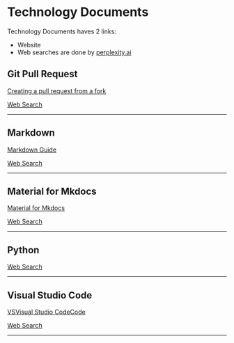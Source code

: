 # Technology Documents

Technology Documents haves 2 links:

  - Website 
  - Web searches are done by [perplexity.ai](https://www.perplexity.ai/)
  
## Git Pull Request

[Creating a pull request from a fork](https://docs.github.com/en/pull-requests/collaborating-with-pull-requests/proposing-changes-to-your-work-with-pull-requests/creating-a-pull-request-from-a-fork)

[Web Search](https://www.perplexity.ai/search/github-pull-request-jwzh37VhTrSQAkuCA6v6bQ)

---

## Markdown

[Markdown Guide](https://www.markdownguide.org/)

[Web Search](https://www.perplexity.ai/search/markdown-txA1l32ySf2Ex3zMVsS1FA)

---

## Material for Mkdocs

[Material for Mkdocs](https://squidfunk.github.io/mkdocs-material/)

[Web Search](https://www.perplexity.ai/search/material-for-mkdocs-3Lo1g2hXQDiqdBoThSANww)

---

## Python



[Web Search](https://www.perplexity.ai/search/python-ELqu42nFSD2vJRUkGcLT3w)

---

## Visual Studio Code

[VSVisual Studio CodeCode](https://code.visualstudio.com)

[Web Search](https://www.perplexity.ai/search/vscode-Nqn0CvqISXyuvgH0YwUrvg)

---


























